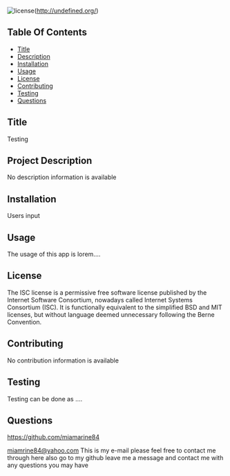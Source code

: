 
![license](https://img.shields.io/badge/license-undefined-blue.svg)(http://undefined.org/)

## Table Of Contents 
* [Title](#title)
* [Description](#projectdescription)
* [Installation](#installation)
* [Usage](#usage)
* [License](#License)
* [Contributing](#contributing)
* [Testing](#testing)
* [Questions](#questions)


## Title 

Testing

## Project Description

No description information is available

## Installation

Users input

## Usage 

The usage of this app is lorem....

## License
The ISC license is a permissive free software license published by the Internet Software Consortium, nowadays called Internet Systems Consortium (ISC). It is functionally equivalent to the simplified BSD and MIT licenses, but without language deemed unnecessary following the Berne Convention.

## Contributing 

No contribution information is available

## Testing

Testing can be done as ....

## Questions

https://github.com/miamarine84

miamrine84@yahoo.com This is my e-mail please feel free to contact me through here also go to my github leave me a message and contact me with any questions you may have    

    